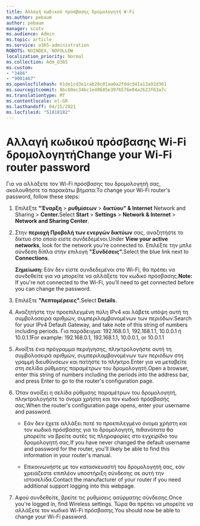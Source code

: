 ```yaml
---
title: Αλλαγή κωδικού πρόσβασης δρομολογητή W-Fi
ms.author: pebaum
author: pebaum
manager: scotv
ms.audience: Admin
ms.topic: article
ms.service: o365-administration
ROBOTS: NOINDEX, NOFOLLOW
localization_priority: Normal
ms.collection: Adm_O365
ms.custom:
- "3486"
- "9001467"
ms.openlocfilehash: 61de1cd3e1cab28c01aa0a2fddcd41a13a92d361
ms.sourcegitcommit: 8bc60ec34bc1e40685e3976576e04a2623f63a7c
ms.translationtype: MT
ms.contentlocale: el-GR
ms.lasthandoff: 04/15/2021
ms.locfileid: "51818182"
---
```

# <a name="change-your-wi-fi-router-password"></a><span data-ttu-id="45f58-102">Αλλαγή κωδικού πρόσβασης Wi-Fi δρομολογητή</span><span class="sxs-lookup"><span data-stu-id="45f58-102">Change your Wi-Fi router password</span></span>

<span data-ttu-id="45f58-103">Για να αλλάξετε τον Wi-Fi πρόσβασης του δρομολογητή σας, ακολουθήστε τα παρακάτω βήματα:</span><span class="sxs-lookup"><span data-stu-id="45f58-103">To change your Wi-Fi router's password, follow these steps:</span></span>

1. <span data-ttu-id="45f58-104">Επιλέξτε **"Έναρξη**  >  **ρυθμίσεων**  >  **δικτύου" & Internet** Network and Sharing  >  **Center.**</span><span class="sxs-lookup"><span data-stu-id="45f58-104">Select **Start** > **Settings** > **Network & Internet** > **Network and Sharing Center**.</span></span>

2. <span data-ttu-id="45f58-105">Στην **περιοχή Προβολή των ενεργών δικτύων** σας, αναζητήστε το δίκτυο στο οποίο είστε συνδεδεμένοι.</span><span class="sxs-lookup"><span data-stu-id="45f58-105">Under **View your active networks**, look for the network you're connected to.</span></span> <span data-ttu-id="45f58-106">Επιλέξτε την μπλε σύνδεση δίπλα στην επιλογή **"Συνδέσεις".**</span><span class="sxs-lookup"><span data-stu-id="45f58-106">Select the blue link next to **Connections**.</span></span><br>

   <span data-ttu-id="45f58-107">**Σημείωση:** Εάν δεν είστε συνδεδεμένοι στο Wi-Fi, θα πρέπει να συνδεθείτε για να μπορείτε να αλλάξετε τον κωδικό πρόσβασης.</span><span class="sxs-lookup"><span data-stu-id="45f58-107">**Note:** If you're not connected to the Wi-Fi, you'll need to get connected before you can change the password.</span></span>

3. <span data-ttu-id="45f58-108">Επιλέξτε **"Λεπτομέρειες".**</span><span class="sxs-lookup"><span data-stu-id="45f58-108">Select **Details**.</span></span>

4. <span data-ttu-id="45f58-109">Αναζητήστε την προεπιλεγμένη πύλη IPv4 και λάβετε υπόψη αυτή τη συμβολοσειρά αριθμών, συμπεριλαμβανομένων των περιόδων.</span><span class="sxs-lookup"><span data-stu-id="45f58-109">Search for your IPv4 Default Gateway, and take note of this string of numbers including periods.</span></span> <span data-ttu-id="45f58-110">Για παράδειγμα: 192.168.0.1, 192.168.1.1, 10.0.0.1 ή 10.0.1.1</span><span class="sxs-lookup"><span data-stu-id="45f58-110">For example: 192.168.0.1, 192.168.1.1, 10.0.0.1, or 10.0.1.1</span></span>

5. <span data-ttu-id="45f58-111">Ανοίξτε ένα πρόγραμμα περιήγησης, πληκτρολογήστε αυτή τη συμβολοσειρά αριθμών, συμπεριλαμβανομένων των περιόδων στη γραμμή διευθύνσεων και πατήστε το πλήκτρο Enter για να μεταβείτε στη σελίδα ρύθμισης παραμέτρων του δρομολογητή.</span><span class="sxs-lookup"><span data-stu-id="45f58-111">Open a browser, enter this string of numbers including the periods into the address bar, and press Enter to go to the router's configuration page.</span></span>

6. <span data-ttu-id="45f58-112">Όταν ανοίξει η σελίδα ρύθμισης παραμέτρων του δρομολογητή, πληκτρολογήστε το όνομα χρήστη και τον κωδικό πρόσβασής σας.</span><span class="sxs-lookup"><span data-stu-id="45f58-112">When the router's configuration page opens, enter your username and password.</span></span><br>
   - <span data-ttu-id="45f58-113">Εάν δεν έχετε αλλάξει ποτέ το προεπιλεγμένο όνομα χρήστη και τον κωδικό πρόσβασης για το δρομολογητή, πιθανότατα θα μπορείτε να βρείτε αυτές τις πληροφορίες στο εγχειρίδιο του δρομολογητή σας.</span><span class="sxs-lookup"><span data-stu-id="45f58-113">If you have never changed the default username and password for the router, you'll likely be able to find this information in your router's manual.</span></span>

   - <span data-ttu-id="45f58-114">Επικοινωνήστε με τον κατασκευαστή του δρομολογητή σας, εάν χρειάζεστε επιπλέον υποστήριξη σύνδεσης σε αυτή την ιστοσελίδα.</span><span class="sxs-lookup"><span data-stu-id="45f58-114">Contact the manufacturer of your router if you need additional support logging into this webpage.</span></span>

7. <span data-ttu-id="45f58-115">Αφού συνδεθείτε, βρείτε τις ρυθμίσεις ασύρματης σύνδεσης.</span><span class="sxs-lookup"><span data-stu-id="45f58-115">Once you're logged in, find Wireless settings.</span></span> <span data-ttu-id="45f58-116">Τώρα θα πρέπει να μπορείτε να αλλάξετε τον κωδικό Wi-Fi πρόσβασης.</span><span class="sxs-lookup"><span data-stu-id="45f58-116">You should now be able to change your Wi-Fi password.</span></span>
